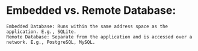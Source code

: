 # Embedded vs. Remote Database:

    Embedded Database: Runs within the same address space as the application. E.g., SQLite.
    Remote Database: Separate from the application and is accessed over a network. E.g., PostgreSQL, MySQL.

